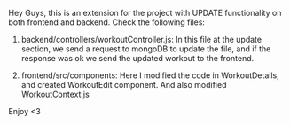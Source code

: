 Hey Guys, this is an extension for the project with UPDATE functionality on both frontend and backend.
Check the following files:

1) backend/controllers/workoutController.js:
In this file at the update section, we send a request to mongoDB to update the file, and if the response was ok we send the updated workout to the frontend.

2) frontend/src/components:
Here I modified the code in WorkoutDetails, and created WorkoutEdit component. And also modified WorkoutContext.js

Enjoy <3
